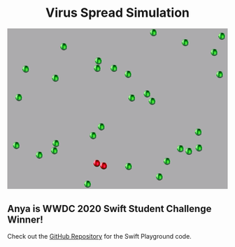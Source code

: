  <h1 align="center">Virus Spread Simulation</h1>
 <p> </p>
 <p align="center"><img src="virus_spread_demo.gif" alt="Demo"></p>
 <p> </p>

## Anya is WWDC 2020 Swift Student Challenge Winner!
Check out the [GitHub Repository](https://github.com/a-n-y-a/virus-spread-sim) for the Swift Playground code.
